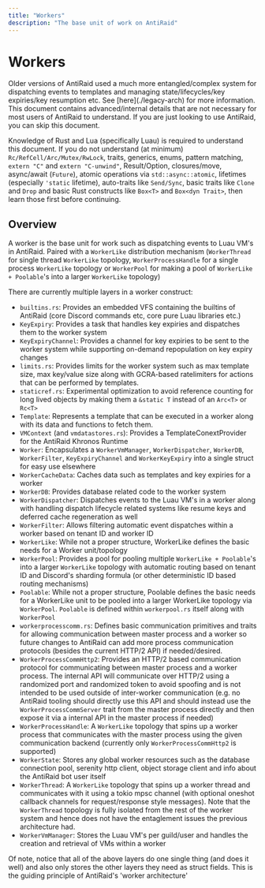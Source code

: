 ```yaml
---
title: "Workers"
description: "The base unit of work on AntiRaid"
---
```


# Workers

<Callout title="Old System Note" type="info">
  Older versions of AntiRaid used a much more entangled/complex system for dispatching events to templates and managing state/lifecycles/key expiries/key resumption etc. See [here](./legacy-arch) for more information.
</Callout>

<Callout title="Advanced/Internal Details" type="warning">
  This document contains advanced/internal details that are not necessary for most users of AntiRaid to understand. If you are just looking to use AntiRaid, you can skip this document.

  Knowledge of Rust and Lua (specifically Luau) is required to understand this document. If you do not understand (at minimum) ``Rc/RefCell/Arc/Mutex/RwLock``, traits, generics, enums, pattern matching, ``extern "C"`` and ``extern "C-unwind"``, Result/Option, closures/move, async/await (``Future``), atomic operations via ``std::async::atomic``, lifetimes (especially `'static` lifetime), auto-traits like ``Send/Sync``, basic traits like ``Clone`` and ``Drop`` and basic Rust constructs like ``Box<T>`` and ``Box<dyn Trait>``, then learn those first before continuing.
</Callout>

## Overview

A worker is the base unit for work such as dispatching events to Luau VM's in AntiRaid. Paired with a ``WorkerLike`` distribution mechanism (``WorkerThread`` for single thread ``WorkerLike`` topology, ``WorkerProcessHandle`` for a single process ``WorkerLike`` topology or ``WorkerPool`` for making a pool of ``WorkerLike + Poolable``'s into a larger ``WorkerLike`` topology)

There are currently multiple layers in a worker construct:

- ``builtins.rs``: Provides an embedded VFS containing the builtins of AntiRaid (core Discord commands etc, core pure Luau libraries etc.)
- ``KeyExpiry``: Provides a task that handles key expiries and dispatches them to the worker system
- ``KeyExpiryChannel``: Provides a channel for key expiries to be sent to the worker system while supporting on-demand repopulation on key expiry changes
- ``limits.rs``: Provides limits for the worker system such as max template size, max key/value size along with GCRA-based ratelimiters for actions that can be performed by templates.
- ``staticref.rs``: Experimental optimization to avoid reference counting for long lived objects by making them a ``&static T`` instead of an ``Arc<T>`` or ``Rc<T>``
- ``Template``: Represents a template that can be executed in a worker along with its data and functions to fetch them.
- ``VMContext`` (and ``vmdatastores.rs``): Provides a TemplateConextProvider for the AntiRaid Khronos Runtime 
- ``Worker``: Encapsulates a ``WorkerVmManager``, ``WorkerDispatcher``, ``WorkerDB``, ``WorkerFilter``, ``KeyExpiryChannel`` and ``WorkerKeyExpiry`` into a single struct for easy use elsewhere
- ``WorkerCacheData``: Caches data such as templates and key expiries for a worker
- ``WorkerDB``: Provides database related code to the worker system
- ``WorkerDispatcher``: Dispatches events to the Luau VM's in a worker along with handling dispatch lifecycle related systems like resume keys and deferred cache regeneration as well
- ``WorkerFilter``: Allows filtering automatic event dispatches within a worker based on tenant ID and worker ID
- ``WorkerLike``: While not a proper structure, WorkerLike defines the basic needs for a Worker unit/topology
- ``WorkerPool``: Provides a pool for pooling multiple ``WorkerLike + Poolable``'s into a larger ``WorkerLike`` topology with automatic routing based on tenant ID and Discord's sharding formula (or other deterministic ID based routing mechanisms)
- ``Poolable``: While not a proper structure, Poolable defines the basic needs for a WorkerLike unit to be pooled into a larger WorkerLike topology via ``WorkerPool``. ``Poolable`` is defined within ``workerpool.rs`` itself along with ``WorkerPool``
- ``workerprocesscomm.rs``: Defines basic communication primitives and traits for allowing communication between master process and a worker so future changes to AntiRaid can add more process communication protocols (besides the current HTTP/2 API) if needed/desired.
- ``WorkerProcessCommHttp2``: Provides an HTTP/2 based communication protocol for communicating between master process and a worker process. The internal API will communicate over HTTP/2 using a randomized port and randomized token to avoid spoofing and is not intended to be used outside of inter-worker communication (e.g. no AntiRaid tooling should directly use this API and should instead use the ``WorkerProcessCommServer`` trait from the master process directly and then expose it via a internal API in the master process if needed)
- ``WorkerProcessHandle``: A ``WorkerLike`` topology that spins up a worker process that communicates with the master process using the given communication backend (currently only ``WorkerProcessCommHttp2`` is supported)
- ``WorkerState``: Stores any global worker resources such as the database connection pool, serenity http client, object storage client and info about the AntiRaid bot user itself
- ``WorkerThread``: A ``WorkerLike`` topology that spins up a worker thread and communicates with it using a tokio mpsc channel (with optional oneshot callback channels for request/response style messages). Note that the ``WorkerThread`` topology is fully isolated from the rest of the worker system and hence does not have the entaglement issues the previous architecture had.
- ``WorkerVmManager``: Stores the Luau VM's per guild/user and handles the creation and retrieval of VMs within a worker

Of note, notice that all of the above layers do one single thing (and does it well) and also only stores the other layers they need as struct fields. This is the guiding principle of AntiRaid's 'worker architecture'
